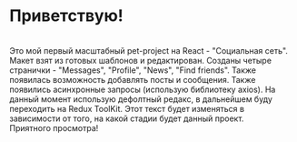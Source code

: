 # Приветствую!

<br />
Это мой первый масштабный pet-project на React - "Социальная сеть". Макет взят из готовых шаблонов и редактирован. 
Созданы четыре странички - "Messages", "Profile", "News", "Find friends". Также появилась возможность добавлять посты и сообщения.
Также появились асинхронные запросы (использую библиотеку axios).
На данный момент использую дефолтный редакс, в дальнейшем буду переходить на Redux ToolKit.
Этот текст будет изменяться в зависимости от того, на какой стадии будет данный проект.
<br />
Приятного просмотра!
